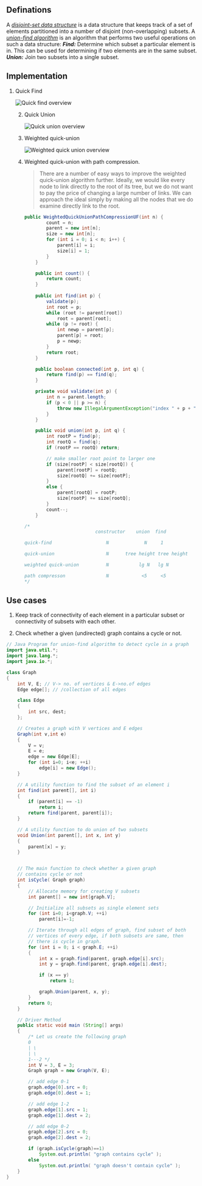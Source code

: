



## Definations

A [*disjoint-set data structure*](http://en.wikipedia.org/wiki/Disjoint-set_data_structure) is a data structure that keeps track of a set of elements partitioned into a number of disjoint (non-overlapping) subsets. A [*union-find algorithm*](http://en.wikipedia.org/wiki/Disjoint-set_data_structure) is an algorithm that performs two useful operations on such a data structure:
***Find:*** Determine which subset a particular element is in. This can be used for determining if two elements are in the same subset.
***Union:*** Join two subsets into a single subset.

## Implementation

1. Quick Find

    ![Quick find overview](https://algs4.cs.princeton.edu/15uf/images/quick-find-overview.png)

   2. Quick Union

      ![Quick union overview](https://algs4.cs.princeton.edu/15uf/images/quick-union-overview.png)

   3. Weighted quick-union

      ![Weighted quick union overview](https://algs4.cs.princeton.edu/15uf/images/weighted-quick-union-overview.png)

   4. Weighted quick-union with path compression.

      > There are a number of easy ways to improve the weighted quick-union algorithm further. Ideally, we would like every node to link directly to the root of its tree, but we do not want to pay the price of changing a large number of links. We can approach the ideal simply by making all the nodes that we do examine directly link to the root.

      ```java
      public WeightedQuickUnionPathCompressionUF(int n) {
              count = n;
              parent = new int[n];
              size = new int[n];
              for (int i = 0; i < n; i++) {
                  parent[i] = i;
                  size[i] = 1;
              }
          }
      
          public int count() {
              return count;
          }
        
          public int find(int p) {
              validate(p);
              int root = p;
              while (root != parent[root])
                  root = parent[root];
              while (p != root) {
                  int newp = parent[p];
                  parent[p] = root;
                  p = newp;
              }
              return root;
          }
      
          public boolean connected(int p, int q) {
              return find(p) == find(q);
          }
      
          private void validate(int p) {
              int n = parent.length;
              if (p < 0 || p >= n) {
                  throw new IllegalArgumentException("index " + p + " is not between 0 and " + (n-1));  
              }
          }  
      
          public void union(int p, int q) {
              int rootP = find(p);
              int rootQ = find(q);
              if (rootP == rootQ) return;
      
              // make smaller root point to larger one
              if (size[rootP] < size[rootQ]) {
                  parent[rootP] = rootQ;
                  size[rootQ] += size[rootP];
              }
              else {
                  parent[rootQ] = rootP;
                  size[rootP] += size[rootQ];
              }
              count--;
          }
      
      /*
                                constructor    union  find 
      
      quick-find                    N             N     1
      
      quick-union                   N      tree height tree height
      
      weighted quick-union          N           lg N   lg N
      
      path compresson               N            <5     <5
      */
      ```

      

## Use cases

1. Keep track of connectivity of each element in a particular subset or connectivity of subsets with each other. <examples in next section>

2. Check whether a given (undirected) graph contains a cycle or not.

```java
// Java Program for union-find algorithm to detect cycle in a graph
import java.util.*;
import java.lang.*;
import java.io.*;

class Graph
{
	int V, E; // V-> no. of vertices & E->no.of edges
	Edge edge[]; // /collection of all edges

	class Edge
	{
		int src, dest;
	};

	// Creates a graph with V vertices and E edges
	Graph(int v,int e)
	{
		V = v;
		E = e;
		edge = new Edge[E];
		for (int i=0; i<e; ++i)
			edge[i] = new Edge();
	}

	// A utility function to find the subset of an element i
	int find(int parent[], int i)
	{
		if (parent[i] == -1)
			return i;
		return find(parent, parent[i]);
	}

	// A utility function to do union of two subsets
	void Union(int parent[], int x, int y)
	{
		parent[x] = y;
	}


	// The main function to check whether a given graph
	// contains cycle or not
	int isCycle( Graph graph)
	{
		// Allocate memory for creating V subsets
		int parent[] = new int[graph.V];

		// Initialize all subsets as single element sets
		for (int i=0; i<graph.V; ++i)
			parent[i]=-1;

		// Iterate through all edges of graph, find subset of both
		// vertices of every edge, if both subsets are same, then
		// there is cycle in graph.
		for (int i = 0; i < graph.E; ++i)
		{
			int x = graph.find(parent, graph.edge[i].src);
			int y = graph.find(parent, graph.edge[i].dest);

			if (x == y)
				return 1;

			graph.Union(parent, x, y);
		}
		return 0;
	}

	// Driver Method
	public static void main (String[] args)
	{
		/* Let us create the following graph
		0
		| \
		| \
		1---2 */
		int V = 3, E = 3;
		Graph graph = new Graph(V, E);

		// add edge 0-1
		graph.edge[0].src = 0;
		graph.edge[0].dest = 1;

		// add edge 1-2
		graph.edge[1].src = 1;
		graph.edge[1].dest = 2;

		// add edge 0-2
		graph.edge[2].src = 0;
		graph.edge[2].dest = 2;

		if (graph.isCycle(graph)==1)
			System.out.println( "graph contains cycle" );
		else
			System.out.println( "graph doesn't contain cycle" );
	}
}

```



